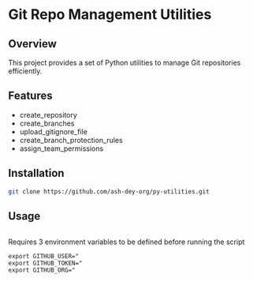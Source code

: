 # Git Repo Management Utilities

## Overview
This project provides a set of Python utilities to manage Git repositories efficiently.

## Features
- create_repository
- create_branches
- upload_gitignore_file
- create_branch_protection_rules
- assign_team_permissions

## Installation
```bash
git clone https://github.com/ash-dey-org/py-utilities.git
```

## Usage

```python3 create-git-repo.py
```
Requires 3 environment variables to be defined before running the script
```
export GITHUB_USER="
export GITHUB_TOKEN="
export GITHUB_ORG="


